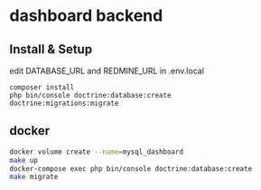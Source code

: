 # dashboard backend

## Install & Setup

edit DATABASE_URL and REDMINE_URL in .env.local

```
composer install
php bin/console doctrine:database:create
doctrine:migrations:migrate
```

## docker

```bash
docker volume create --name=mysql_dashboard
make up
docker-compose exec php bin/console doctrine:database:create
make migrate
```